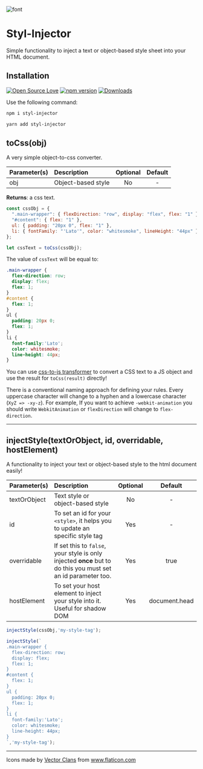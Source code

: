 ![font](https://user-images.githubusercontent.com/8418700/140723127-2bf267fd-d340-4154-ba8d-7c795011d1d9.png)

# Styl-Injector 
Simple functionality to inject a text or object-based style sheet into your HTML document.


## Installation

[![Open Source Love](https://badges.frapsoft.com/os/mit/mit.svg?v=102)](https://opensource.org/licenses/MIT)
[![npm version](https://badge.fury.io/js/styl-injector.svg)](https://badge.fury.io/js/styl-injector)
[![Downloads](https://img.shields.io/npm/dm/styl-injector.svg)](https://www.npmjs.com/package/styl-injector)

Use the following command:

```bash
npm i styl-injector

yarn add styl-injector
```

## toCss(obj)

A very simple object-to-css converter.

| Parameter(s) |      Description      |  Optional | Default |
|----------|:-------------|:------:|:------:|
| obj |  Object-based style | No | - |

**Returns**: a css text.

```javascript
const cssObj = {
  ".main-wrapper": { flexDirection: "row", display: "flex", flex: "1" },
  "#content": { flex: "1" },
  ul: { padding: "20px 0", flex: "1" },
  li: { fontFamily: "'Lato'", color: "whitesmoke", lineHeight: "44px" }
};

let cssText = toCss(cssObj);
```

The value of `cssText` will be equal to:
 
```css
.main-wrapper {
  flex-direction: row;
  display: flex;
  flex: 1;
}
#content {
  flex: 1;
}
ul {
  padding: 20px 0;
  flex: 1;
}
li {
  font-family:'Lato';
  color: whitesmoke;
  line-height: 44px;
}
```

You can use [css-to-js transformer](https://transform.tools/css-to-js) to convert a CSS text to a JS object and use the result for `toCss(result)` directly!

There is a conventional naming approach for defining your rules. Every uppercase character will change to a hyphen and a lowercase character (`XyZ => -xy-z`). For example, If you want to achieve `-webkit-animation` you should write `WebkitAnimation` or `flexDirection` will change to `flex-direction`.

---

## injectStyle(textOrObject, id, overridable, hostElement)

A functionality to inject your text or object-based style to the html document easily!


| Parameter(s) |      Description      |  Optional | Default |
|----------|:-------------|:------:|:------:|
| textOrObject |  Text style or object-based style | No | - |
| id |  To set an id for your `<style>`, it helps you to update an specific style tag | Yes | - |
| overridable |  If set this to `false`, your style is only injected **once** but to do this you must set an id parameter too. | Yes | true |
| hostElement |  To set your host element to inject your style into it. Useful for shadow DOM | Yes | document.head |


```javascript
injectStyle(cssObj,'my-style-tag');

injectStyle(`
.main-wrapper {
  flex-direction: row;
  display: flex;
  flex: 1;
}
#content {
  flex: 1;
}
ul {
  padding: 20px 0;
  flex: 1;
}
li {
  font-family:'Lato';
  color: whitesmoke;
  line-height: 44px;
}
`,'my-style-tag');

```

<hr/>

<div>Icons made by <a href="" title="Vector Clans">Vector Clans</a> from <a href="https://www.flaticon.com/" title="Flaticon">www.flaticon.com</a></div>